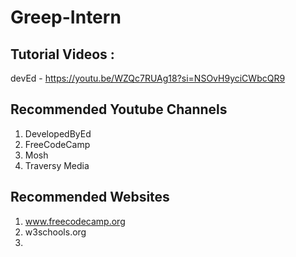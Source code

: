 # Greep-Intern

## Tutorial Videos : 
 devEd - https://youtu.be/WZQc7RUAg18?si=NSOvH9yciCWbcQR9

 ## Recommended Youtube Channels 
 1. DevelopedByEd
 2. FreeCodeCamp
 3. Mosh
 4. Traversy Media

## Recommended Websites
1. www.freecodecamp.org
2. w3schools.org
3. 
